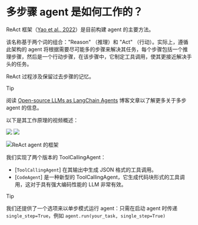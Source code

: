 <!--Copyright 2024 The HuggingFace Team. All rights reserved.

Licensed under the Apache License, Version 2.0 (the "License"); you may not use this file except in compliance with
the License. You may obtain a copy of the License at

http://www.apache.org/licenses/LICENSE-2.0

Unless required by applicable law or agreed to in writing, software distributed under the License is distributed on
an "AS IS" BASIS, WITHOUT WARRANTIES OR CONDITIONS OF ANY KIND, either express or implied. See the License for the
specific language governing permissions and limitations under the License.

⚠️ Note that this file is in Markdown but contain specific syntax for our doc-builder (similar to MDX) that may not be
rendered properly in your Markdown viewer.

-->
# 多步骤 agent 是如何工作的？

ReAct 框架（[Yao et al., 2022](https://huggingface.co/papers/2210.03629)）是目前构建 agent 的主要方法。

该名称基于两个词的组合："Reason" （推理）和 "Act" （行动）。实际上，遵循此架构的 agent 将根据需要尽可能多的步骤来解决其任务，每个步骤包括一个推理步骤，然后是一个行动步骤，在该步骤中，它制定工具调用，使其更接近解决手头的任务。

ReAct 过程涉及保留过去步骤的记忆。

> [!TIP]
> 阅读 [Open-source LLMs as LangChain Agents](https://huggingface.co/blog/open-source-llms-as-agents) 博客文章以了解更多关于多步 agent 的信息。

以下是其工作原理的视频概述：

<div class="flex justify-center">
    <img
        class="block dark:hidden"
        src="https://huggingface.co/datasets/huggingface/documentation-images/resolve/main/transformers/Agent_ManimCE.gif"
    />
    <img
        class="hidden dark:block"
        src="https://huggingface.co/datasets/huggingface/documentation-images/resolve/main/transformers/Agent_ManimCE.gif"
    />
</div>

![ReAct agent 的框架](https://huggingface.co/datasets/huggingface/documentation-images/resolve/main/blog/open-source-llms-as-agents/ReAct.png)

我们实现了两个版本的 ToolCallingAgent：
- [`ToolCallingAgent`] 在其输出中生成 JSON 格式的工具调用。
- [`CodeAgent`] 是一种新型的 ToolCallingAgent，它生成代码块形式的工具调用，这对于具有强大编码性能的 LLM 非常有效。

> [!TIP]
> 我们还提供了一个选项来以单步模式运行 agent：只需在启动 agent 时传递 `single_step=True`，例如 `agent.run(your_task, single_step=True)`